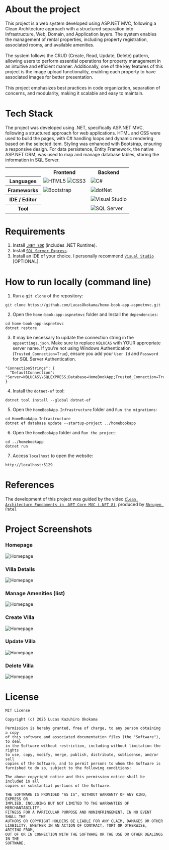 # About the project
This project is a web system developed using ASP.NET MVC, following a Clean Architecture approach with a structured separation into Infrastructure, Web, Domain, and Application layers. The system enables the management of rental properties, including property registration, associated rooms, and available amenities. <br><br>
The system follows the CRUD (Create, Read, Update, Delete) pattern, allowing users to perform essential operations for property management in an intuitive and efficient manner. Additionally, one of the key features of this project is the image upload functionality, enabling each property to have associated images for better presentation. <br><br>
This project emphasizes best practices in code organization, separation of concerns, and modularity, making it scalable and easy to maintain.

# Tech Stack
The project was developed using .NET, specifically ASP.NET MVC, following a structured approach for web applications. HTML and CSS were used to build the pages, with C# handling loops and dynamic rendering based on the selected item. Styling was enhanced with Bootstrap, ensuring a responsive design. For data persistence, Entity Framework, the native ASP.NET ORM, was used to map and manage database tables, storing the information in SQL Server.
<table align="center">
    <tr>
        <th></th>
        <th>
            Frontend
        </th>
        <th>
            Backend
        </th>
    </tr>
    <tr>
        <th>
            Languages
        </th>
        <td>
            <img alt="HTML5" src="https://img.shields.io/badge/html5-%23E34F26.svg?style=for-the-badge&logo=html5&logoColor=white"/>
            <img alt="CSS3" src="https://img.shields.io/badge/css3-%231572B6.svg?style=for-the-badge&logo=css3&logoColor=white"/>
        </td>
        <td>
            <img alt="C#" src="https://img.shields.io/badge/c%23-%23239120.svg?style=for-the-badge&logo=csharp&logoColor=white" />
        </td>
    </tr>
    <tr>
        <th>
            Frameworks
        </th>
        <td>
          <img alt="Bootstrap" src="https://img.shields.io/badge/bootstrap-%238511FA.svg?style=for-the-badge&logo=bootstrap&logoColor=white" />
        </td>
        <td>
            <img alt="dotNet" src="https://img.shields.io/badge/.NET-5C2D91?style=for-the-badge&logo=.net&logoColor=white"/>
        </td>
    </tr>
    <tr>
        <th>
            IDE / Editor
        </th>
        <td></td>
        <td>
            <img alt="Visual Studio" src="https://img.shields.io/badge/Visual%20Studio-5C2D91.svg?style=for-the-badge&logo=visual-studio&logoColor=white"/>
        </td>
    </tr>
    <tr>
          <th>
              Tool
          </th>
          <td></td>
          <td>
              <img alt="SQL Server" src="https://img.shields.io/badge/Microsoft%20SQL%20Server-CC2927?style=for-the-badge&logo=microsoft%20sql%20server&logoColor=white"/>
          </td>
      </tr>
</table>

# Requirements
1. Install [`.NET SDK`](https://dotnet.microsoft.com/en-us/download) (includes .NET Runtime).
2. Install [`SQL Server Express`](https://www.microsoft.com/en-us/sql-server/sql-server-downloads).
3. Install an IDE of your choice. I personally recommend [`Visual Studio`](https://visualstudio.microsoft.com/downloads/) [OPTIONAL].

# How to run locally (command line)
1. Run a `git clone` of the repository:
```
git clone https://github.com/LucasOkokama/home-book-app-aspnetmvc.git
```
2. Open the `home-book-app-aspnetmvc` folder and Install the `dependencies`:
```
cd home-book-app-aspnetmvc
dotnet restore
```
3. It may be necessary to update the connection string in the `appsettings.json`. Make sure to replace `NBLUCAS` with YOUR appropriate server name. If you're not using Windows Authentication (`Trusted_Connection=True`), ensure you add your `User Id` and `Password` for SQL Server Authentication.
```
"ConnectionStrings": {
  "DefaultConnection": "Server=NBLUCAS\\SQLEXPRESS;Database=HomeBookApp;Trusted_Connection=True;TrustServerCertificate=true"
}
```
4. Install the `dotnet-ef` tool:
```
dotnet tool install --global dotnet-ef
```
5. Open the `HomeBookApp.Infrastructure` folder and `Run the migrations`:
```
cd HomeBookApp.Infrastructure
dotnet ef database update --startup-project ../homebookapp
```
6. Open the `HomeBookApp` folder and `Run the project`:
```
cd ../homebookapp
dotnet run
```
7. Access `localhost` to open the website:
```
http://localhost:5129
```

# References
The development of this project was guided by the video [`Clean Architecture Fundaments in .NET Core MVC (.NET 8)`](https://www.youtube.com/watch?v=CAwpmoA7sno), produced by [`Bhrugen Patel`](https://github.com/bhrugen)

# Project Screenshots
### Homepage
![Homepage](./readme-imgs/Homepage.png)

### Villa Details
![Homepage](./readme-imgs/Villa_Details.png)

### Manage Amenities (list)
![Homepage](./readme-imgs/Manage_Amenities.png)

### Create Villa
![Homepage](./readme-imgs/Create_Villa.png)

### Update Villa
![Homepage](./readme-imgs/Update_Villa.png)

### Delete Villa
![Homepage](./readme-imgs/Delete_Villa.png)

# License
```
MIT License

Copyright (c) 2025 Lucas Kazuhiro Okokama

Permission is hereby granted, free of charge, to any person obtaining a copy
of this software and associated documentation files (the "Software"), to deal
in the Software without restriction, including without limitation the rights
to use, copy, modify, merge, publish, distribute, sublicense, and/or sell
copies of the Software, and to permit persons to whom the Software is
furnished to do so, subject to the following conditions:

The above copyright notice and this permission notice shall be included in all
copies or substantial portions of the Software.

THE SOFTWARE IS PROVIDED "AS IS", WITHOUT WARRANTY OF ANY KIND, EXPRESS OR
IMPLIED, INCLUDING BUT NOT LIMITED TO THE WARRANTIES OF MERCHANTABILITY,
FITNESS FOR A PARTICULAR PURPOSE AND NONINFRINGEMENT. IN NO EVENT SHALL THE
AUTHORS OR COPYRIGHT HOLDERS BE LIABLE FOR ANY CLAIM, DAMAGES OR OTHER
LIABILITY, WHETHER IN AN ACTION OF CONTRACT, TORT OR OTHERWISE, ARISING FROM,
OUT OF OR IN CONNECTION WITH THE SOFTWARE OR THE USE OR OTHER DEALINGS IN THE
SOFTWARE.
```
